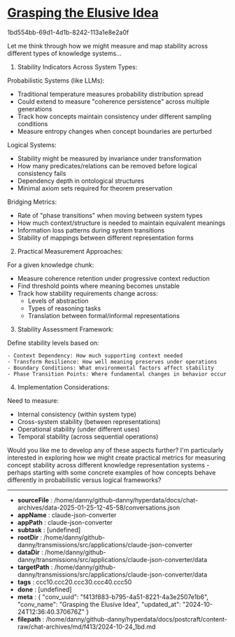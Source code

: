 # [Grasping the Elusive Idea](https://claude.ai/chat/f413f883-b795-4a51-8221-4a3e2507e1b6)

1bd554bb-69d1-4d1b-8242-113a1e8e2a0f

 Let me think through how we might measure and map stability across different types of knowledge systems...

1. Stability Indicators Across System Types:

Probabilistic Systems (like LLMs):
- Traditional temperature measures probability distribution spread
- Could extend to measure "coherence persistence" across multiple generations
- Track how concepts maintain consistency under different sampling conditions
- Measure entropy changes when concept boundaries are perturbed

Logical Systems:
- Stability might be measured by invariance under transformation
- How many predicates/relations can be removed before logical consistency fails
- Dependency depth in ontological structures
- Minimal axiom sets required for theorem preservation

Bridging Metrics:
- Rate of "phase transitions" when moving between system types
- How much context/structure is needed to maintain equivalent meanings
- Information loss patterns during system transitions
- Stability of mappings between different representation forms

2. Practical Measurement Approaches:

For a given knowledge chunk:
- Measure coherence retention under progressive context reduction
- Find threshold points where meaning becomes unstable
- Track how stability requirements change across:
  * Levels of abstraction
  * Types of reasoning tasks
  * Translation between formal/informal representations

3. Stability Assessment Framework:

Define stability levels based on:
```
- Context Dependency: How much supporting context needed
- Transform Resilience: How well meaning preserves under operations
- Boundary Conditions: What environmental factors affect stability
- Phase Transition Points: Where fundamental changes in behavior occur
```

4. Implementation Considerations:

Need to measure:
- Internal consistency (within system type)
- Cross-system stability (between representations)
- Operational stability (under different uses)
- Temporal stability (across sequential operations)

Would you like me to develop any of these aspects further? I'm particularly interested in exploring how we might create practical metrics for measuring concept stability across different knowledge representation systems - perhaps starting with some concrete examples of how concepts behave differently in probabilistic versus logical frameworks?

---

* **sourceFile** : /home/danny/github-danny/hyperdata/docs/chat-archives/data-2025-01-25-12-45-58/conversations.json
* **appName** : claude-json-converter
* **appPath** : claude-json-converter
* **subtask** : [undefined]
* **rootDir** : /home/danny/github-danny/transmissions/src/applications/claude-json-converter
* **dataDir** : /home/danny/github-danny/transmissions/src/applications/claude-json-converter/data
* **targetPath** : /home/danny/github-danny/transmissions/src/applications/claude-json-converter/data
* **tags** : ccc10.ccc20.ccc30.ccc40.ccc50
* **done** : [undefined]
* **meta** : {
  "conv_uuid": "f413f883-b795-4a51-8221-4a3e2507e1b6",
  "conv_name": "Grasping the Elusive Idea",
  "updated_at": "2024-10-24T12:36:40.370676Z"
}
* **filepath** : /home/danny/github-danny/hyperdata/docs/postcraft/content-raw/chat-archives/md/f413/2024-10-24_1bd.md